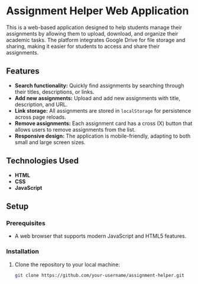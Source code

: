 # Assignment Helper Web Application

This is a web-based application designed to help students manage their assignments by allowing them to upload, download, and organize their academic tasks. The platform integrates Google Drive for file storage and sharing, making it easier for students to access and share their assignments.

## Features

- **Search functionality:** Quickly find assignments by searching through their titles, descriptions, or links.
- **Add new assignments:** Upload and add new assignments with title, description, and URL.
- **Link storage:** All assignments are stored in `localStorage` for persistence across page reloads.
- **Remove assignments:** Each assignment card has a cross (X) button that allows users to remove assignments from the list.
- **Responsive design:** The application is mobile-friendly, adapting to both small and large screen sizes.
  
## Technologies Used

- **HTML**
- **CSS**
- **JavaScript**

## Setup

### Prerequisites

- A web browser that supports modern JavaScript and HTML5 features.

### Installation

1. Clone the repository to your local machine:

   ```bash
   git clone https://github.com/your-username/assignment-helper.git
